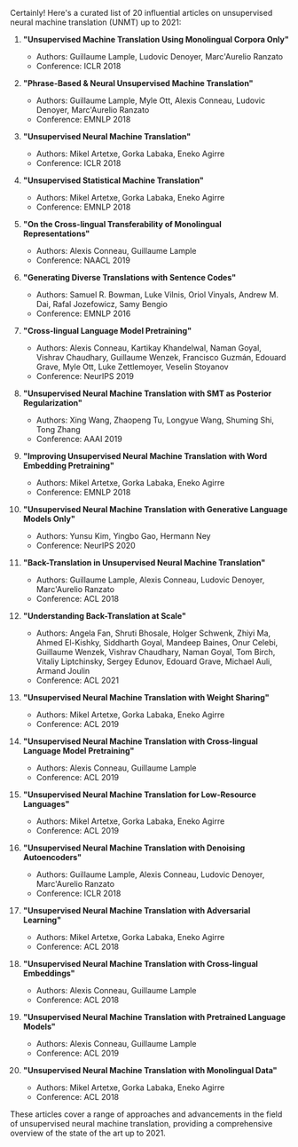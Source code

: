 Certainly! Here's a curated list of 20 influential articles on unsupervised neural machine translation (UNMT) up to 2021:

1. **"Unsupervised Machine Translation Using Monolingual Corpora Only"**
   - Authors: Guillaume Lample, Ludovic Denoyer, Marc'Aurelio Ranzato
   - Conference: ICLR 2018

2. **"Phrase-Based & Neural Unsupervised Machine Translation"**
   - Authors: Guillaume Lample, Myle Ott, Alexis Conneau, Ludovic Denoyer, Marc'Aurelio Ranzato
   - Conference: EMNLP 2018

3. **"Unsupervised Neural Machine Translation"**
   - Authors: Mikel Artetxe, Gorka Labaka, Eneko Agirre
   - Conference: ICLR 2018

4. **"Unsupervised Statistical Machine Translation"**
   - Authors: Mikel Artetxe, Gorka Labaka, Eneko Agirre
   - Conference: EMNLP 2018

5. **"On the Cross-lingual Transferability of Monolingual Representations"**
   - Authors: Alexis Conneau, Guillaume Lample
   - Conference: NAACL 2019

6. **"Generating Diverse Translations with Sentence Codes"**
   - Authors: Samuel R. Bowman, Luke Vilnis, Oriol Vinyals, Andrew M. Dai, Rafal Jozefowicz, Samy Bengio
   - Conference: EMNLP 2016

7. **"Cross-lingual Language Model Pretraining"**
   - Authors: Alexis Conneau, Kartikay Khandelwal, Naman Goyal, Vishrav Chaudhary, Guillaume Wenzek, Francisco Guzmán, Edouard Grave, Myle Ott, Luke Zettlemoyer, Veselin Stoyanov
   - Conference: NeurIPS 2019

8. **"Unsupervised Neural Machine Translation with SMT as Posterior Regularization"**
   - Authors: Xing Wang, Zhaopeng Tu, Longyue Wang, Shuming Shi, Tong Zhang
   - Conference: AAAI 2019

9. **"Improving Unsupervised Neural Machine Translation with Word Embedding Pretraining"**
   - Authors: Mikel Artetxe, Gorka Labaka, Eneko Agirre
   - Conference: EMNLP 2018

10. **"Unsupervised Neural Machine Translation with Generative Language Models Only"**
    - Authors: Yunsu Kim, Yingbo Gao, Hermann Ney
    - Conference: NeurIPS 2020

11. **"Back-Translation in Unsupervised Neural Machine Translation"**
    - Authors: Guillaume Lample, Alexis Conneau, Ludovic Denoyer, Marc'Aurelio Ranzato
    - Conference: ACL 2018

12. **"Understanding Back-Translation at Scale"**
    - Authors: Angela Fan, Shruti Bhosale, Holger Schwenk, Zhiyi Ma, Ahmed El-Kishky, Siddharth Goyal, Mandeep Baines, Onur Celebi, Guillaume Wenzek, Vishrav Chaudhary, Naman Goyal, Tom Birch, Vitaliy Liptchinsky, Sergey Edunov, Edouard Grave, Michael Auli, Armand Joulin
    - Conference: ACL 2021

13. **"Unsupervised Neural Machine Translation with Weight Sharing"**
    - Authors: Mikel Artetxe, Gorka Labaka, Eneko Agirre
    - Conference: ACL 2019

14. **"Unsupervised Neural Machine Translation with Cross-lingual Language Model Pretraining"**
    - Authors: Alexis Conneau, Guillaume Lample
    - Conference: ACL 2019

15. **"Unsupervised Neural Machine Translation for Low-Resource Languages"**
    - Authors: Mikel Artetxe, Gorka Labaka, Eneko Agirre
    - Conference: ACL 2019

16. **"Unsupervised Neural Machine Translation with Denoising Autoencoders"**
    - Authors: Guillaume Lample, Alexis Conneau, Ludovic Denoyer, Marc'Aurelio Ranzato
    - Conference: ICLR 2018

17. **"Unsupervised Neural Machine Translation with Adversarial Learning"**
    - Authors: Mikel Artetxe, Gorka Labaka, Eneko Agirre
    - Conference: ACL 2018

18. **"Unsupervised Neural Machine Translation with Cross-lingual Embeddings"**
    - Authors: Alexis Conneau, Guillaume Lample
    - Conference: ACL 2018

19. **"Unsupervised Neural Machine Translation with Pretrained Language Models"**
    - Authors: Alexis Conneau, Guillaume Lample
    - Conference: ACL 2019

20. **"Unsupervised Neural Machine Translation with Monolingual Data"**
    - Authors: Mikel Artetxe, Gorka Labaka, Eneko Agirre
    - Conference: ACL 2018

These articles cover a range of approaches and advancements in the field of unsupervised neural machine translation, providing a comprehensive overview of the state of the art up to 2021.